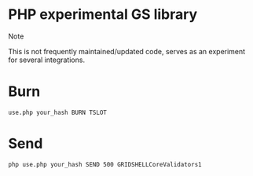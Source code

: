# PHP experimental GS library

> [!NOTE]  
> This is not frequently maintained/updated code, serves as an experiment for several integrations.

# Burn
`use.php your_hash BURN TSLOT`

# Send
`php use.php your_hash SEND 500 GRIDSHELLCoreValidators1`
